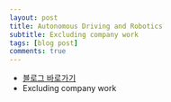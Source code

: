 ```yaml
---
layout: post
title: Autonomous Driving and Robotics
subtitle: Excluding company work
tags: [blog post]
comments: true
---
```


- [블로그 바로가기](https://velog.io/@ad_official/posts)
- Excluding company work

